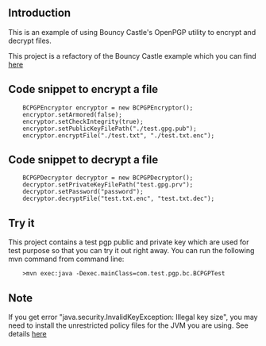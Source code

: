 ## Introduction

This is an example of using Bouncy Castle's OpenPGP utility to encrypt 
and decrypt files.

This project is a refactory of the Bouncy Castle example which you can 
find [here](http://www.java2s.com/Open-Source/Java-Document/Security/Bouncy-Castle/org/bouncycastle/openpgp/examples/KeyBasedLargeFileProcessor.java.htm)

## Code snippet to encrypt a file

        BCPGPEncryptor encryptor = new BCPGPEncryptor();
		encryptor.setArmored(false);
		encryptor.setCheckIntegrity(true);
		encryptor.setPublicKeyFilePath("./test.gpg.pub");
		encryptor.encryptFile("./test.txt", "./test.txt.enc");
		
## Code snippet to decrypt a file

		BCPGPDecryptor decryptor = new BCPGPDecryptor(); 
		decryptor.setPrivateKeyFilePath("test.gpg.prv");
		decryptor.setPassword("password");
		decryptor.decryptFile("test.txt.enc", "test.txt.dec");

## Try it
This project contains a test pgp public and private key which are used for test
purpose so that you can try it out right away. You can run the following mvn command
from command line: 

        >mvn exec:java -Dexec.mainClass=com.test.pgp.bc.BCPGPTest

## Note
If you get error "java.security.InvalidKeyException: Illegal key size", you may need to install
the unrestricted policy files for the JVM you are using. See details [here](http://www.bouncycastle.org/wiki/display/JA1/Frequently+Asked+Questions)

 